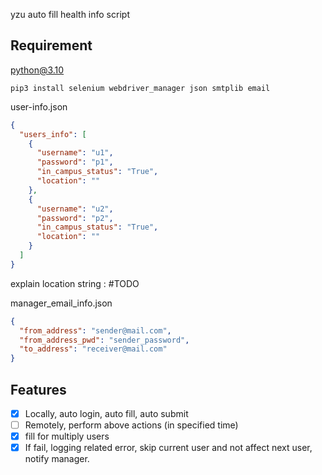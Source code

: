 yzu auto fill health info script

## Requirement

python@3.10

```shell
pip3 install selenium webdriver_manager json smtplib email
```

user-info.json

```json
{
  "users_info": [
    {
      "username": "u1",
      "password": "p1",
      "in_campus_status": "True",
      "location": ""
    },
    {
      "username": "u2",
      "password": "p2",
      "in_campus_status": "True",
      "location": ""
    }
  ]
}
```

explain location string : #TODO

manager_email_info.json

```json
{
  "from_address": "sender@mail.com",
  "from_address_pwd": "sender_password",
  "to_address": "receiver@mail.com"
}
```

## Features

-[x] Locally, auto login, auto fill, auto submit
-[ ] Remotely, perform above actions (in specified time)
-[x] fill for multiply users
-[x] If fail, logging related error, skip current user and not affect next user, notify manager.
